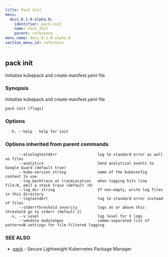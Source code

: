 ```yaml
---
title: Pack Init
menu:
  docs_0.1.0-alpha.0:
    identifier: pack-init
    name: Pack Init
    parent: reference
menu_name: docs_0.1.0-alpha.0
section_menu_id: reference
---
```

## pack init

Initialize kubepack and create manifest.yaml file

### Synopsis

Initialize kubepack and create manifest.yaml file

```
pack init [flags]
```

### Options

```
  -h, --help   help for init
```

### Options inherited from parent commands

```
      --alsologtostderr                  log to standard error as well as files
      --analytics                        Send analytical events to Google Guard (default true)
      --kube-version string              name of the kubeconfig context to use
      --log_backtrace_at traceLocation   when logging hits line file:N, emit a stack trace (default :0)
      --log_dir string                   If non-empty, write log files in this directory
      --logtostderr                      log to standard error instead of files
      --stderrthreshold severity         logs at or above this threshold go to stderr (default 2)
  -v, --v Level                          log level for V logs
      --vmodule moduleSpec               comma-separated list of pattern=N settings for file-filtered logging
```

### SEE ALSO

* [pack](/docs/reference/pack.md)	 - Secure Lightweight Kubernetes Package Manager

